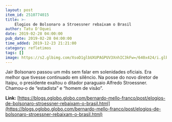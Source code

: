 ```yaml
---
layout: post
item_id: 2510774015
title: >-
    Elogios de Bolsonaro a Stroessner rebaixam o Brasil
author: Tatu D'Oquei
date: 2019-02-28 04:00:00
pub_date: 2019-02-28 04:00:00
time_added: 2019-12-23 21:21:00
category: refletimos
tags: []
image: https://s2.glbimg.com/XsoD1glbUXUPAGPUV3XnhIC3kFw=/640x424/i.glbimg.com/og/ig/infoglobo1/f/original/2019/02/27/81300107_brazils_president_jair_bolsonaro_attends_the_inauguration_of_the_new_director_of_the_brazi.jpg
---
```


Jair Bolsonaro passou um mês sem falar em solenidades oficiais. Era melhor que tivesse continuado em silêncio. Na posse do novo diretor de Itaipu, o presidente exaltou o ditador paraguaio Alfredo Stroessner. Chamou-o de “estadista” e “homem de visão”.

**Link:** [https://blogs.oglobo.globo.com/bernardo-mello-franco/post/elogios-de-bolsonaro-stroessner-rebaixam-o-brasil.html](https://blogs.oglobo.globo.com/bernardo-mello-franco/post/elogios-de-bolsonaro-stroessner-rebaixam-o-brasil.html)

